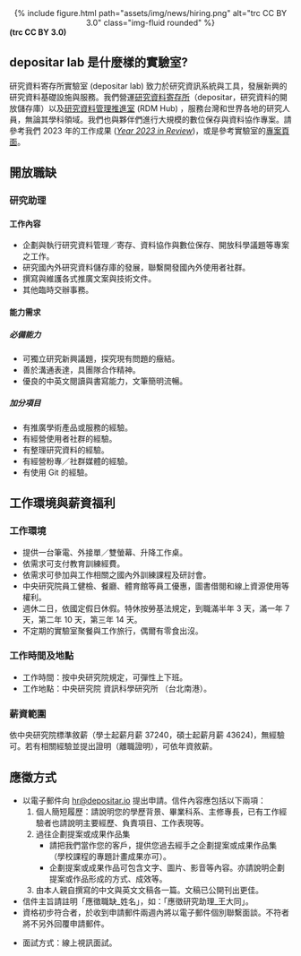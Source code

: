 <center>
<div class="row">
    <div class="col-sm mt-3 mt-md-0">
        {% include figure.html path="assets/img/news/hiring.png" alt="trc CC BY 3.0" class="img-fluid rounded" %}
    </div>
</div>
</center>
<div class="caption">
    <b>(trc CC BY 3.0)</b>
</div>


## depositar lab 是什麼樣的實驗室?

研究資料寄存所實驗室 (depositar lab) 致力於研究資訊系統與工具，發展新興的研究資料基礎設施與服務。我們營運[研究資料寄存所](https://data.depositar.io/)（depositar，研究資料的開放儲存庫）以及[研究資料管理推進室](https://data.depositar.io/) (RDM Hub) ，服務台灣和世界各地的研究人員，無論其學科領域。我們也與夥伴們進行大規模的數位保存與資料協作專案。請參考我們 2023 年的工作成果 (_[Year 2023 in Review](https://lab.depositar.io/zh-tw/news/240501_1/)_)，或是參考實驗室的[專案頁面](https://lab.depositar.io/zh-tw/projects/)。

## 開放職缺

### 研究助理
#### 工作內容
- 企劃與執行研究資料管理／寄存、資料協作與數位保存、開放科學議題等專案之工作。
- 研究國內外研究資料儲存庫的發展，聯繫開發國內外使用者社群。
- 撰寫與維護各式推廣文案與技術文件。
- 其他臨時交辦事務。

#### 能力需求
##### 必備能力
- 可獨立研究新興議題，探究現有問題的癥結。
- 善於溝通表達，具團隊合作精神。
- 優良的中英文閱讀與書寫能力，文筆簡明流暢。

##### 加分項目
- 有推廣學術產品或服務的經驗。
- 有經營使用者社群的經驗。
- 有整理研究資料的經驗。
- 有經營粉專／社群媒體的經驗。
- 有使用 Git 的經驗。


## 工作環境與薪資福利

### 工作環境

* 提供一台筆電、外接單／雙螢幕、升降工作桌。
* 依需求可支付教育訓練經費。
* 依需求可參加與工作相關之國內外訓練課程及研討會。
* 中央研究院員工健檢、餐廳、體育館等員工優惠，圖書借閱和線上資源使用等權利。
* 週休二日，依國定假日休假。特休按勞基法規定，到職滿半年 3 天，滿一年 7 天，第二年 10 天，第三年 14 天。
* 不定期的實驗室聚餐與工作旅行，偶爾有零食出沒。


### 工作時間及地點
* 工作時間：按中央研究院規定，可彈性上下班。
* 工作地點：中央研究院 資訊科學研究所 （台北南港）。


### 薪資範圍

依中央研究院標準敘薪（學士起薪月薪 37240，碩士起薪月薪 43624)，無經驗可。若有相關經驗並提出證明（離職證明），可依年資敘薪。


## 應徵方式

- 以電子郵件向 [hr@depositar.io](mailto:hr@depositar.io) 提出申請。信件內容應包括以下兩項：
    1. 個人簡短履歷：請說明您的學歷背景、畢業科系、主修專長，已有工作經驗者也請說明主要經歷、負責項目、工作表現等。
    2. 過往企劃提案或成果作品集
        - 請把我們當作您的客戶，提供您過去經手之企劃提案或成果作品集（學校課程的專題計畫成果亦可）。
        - 企劃提案或成果作品可包含文字、圖片、影音等內容。亦請說明企劃提案或作品形成的方式、成效等。
    3. 由本人親自撰寫的中文與英文文稿各一篇。文稿已公開刊出更佳。
- 信件主旨請註明「應徵職缺_姓名」，如：「應徵研究助理_王大同」。
- 資格初步符合者，於收到申請郵件兩週內將以電子郵件個別聯繫面談。不符者將不另外回覆申請郵件。
<!---
- 本實驗室提供平等就業機會，不因種族／膚色／宗教／性別／性取向／年齡／民族血統／兵役狀況／身體障礙或其它與專業能力無關之條件，對求職者為差別待遇。
-->
- 面試方式：線上視訊面試。
